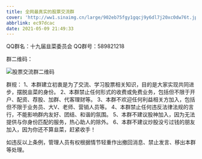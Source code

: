 ```yaml
---
title: 全网最真实的股票交流群
cover: 'http://ww1.sinaimg.cn/large/902eb75fgy1gqcj9y6dl7j20xc0dw76t.jpg'
abbrlink: ec97dcac
date: 2021-05-09 21:49:33
---
```

QQ群名：十九届韭菜委员会
QQ群号：589821218
<!--more-->
群二维码：

![股票交流群二维码](http://ww1.sinaimg.cn/large/902eb75fgy1gqcjae2axdj20ku11cmyw.jpg)

群规：
1、本群建立初衷是为了交流、学习股票相关知识，目的是大家实现共同进步，摆脱韭菜的身份。 
2、本群禁止任何形式的收费或免费业务，包括但不限于开户、配资、荐股、加群、代客理财等。
3、本群不欢迎任何利益相关方加入，包括但不限于业务员、大V、老师、营销人员等。 
4、本群禁止任何违反法律法规的言行，不能影响群内友好、团结、和谐的氛围。 
5、本群不建议股神加入，因为无法提供与你身份匹配的服务，热心助人的除外。 
6、本群不建议炒股没亏过钱的朋友加入，因为你还不算韭菜，赶紧收手！ 

如违反以上条例，管理人员有权根据情节轻重作出撤回消息、禁止发言、移出本群等处理。